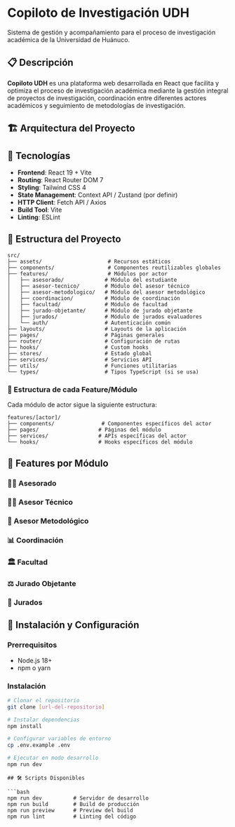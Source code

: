 # Copiloto de Investigación UDH

Sistema de gestión y acompañamiento para el proceso de investigación académica de la Universidad de Huánuco.

## 📋 Descripción

**Copiloto UDH** es una plataforma web desarrollada en React que facilita y optimiza el proceso de investigación académica mediante la gestión integral de proyectos de investigación, coordinación entre diferentes actores académicos y seguimiento de metodologías de investigación.

## 🏗️ Arquitectura del Proyecto
## 🚀 Tecnologías

- **Frontend**: React 19 + Vite
- **Routing**: React Router DOM 7
- **Styling**: Tailwind CSS 4
- **State Management**: Context API / Zustand (por definir)
- **HTTP Client**: Fetch API / Axios
- **Build Tool**: Vite
- **Linting**: ESLint

## 📁 Estructura del Proyecto

```
src/
├── assets/                     # Recursos estáticos
├── components/                 # Componentes reutilizables globales
├── features/                   # Módulos por actor
│   ├── asesorado/             # Módulo del estudiante
│   ├── asesor-tecnico/        # Módulo del asesor técnico
│   ├── asesor-metodologico/   # Módulo del asesor metodológico
│   ├── coordinacion/          # Módulo de coordinación
│   ├── facultad/              # Módulo de facultad
│   ├── jurado-objetante/      # Módulo de jurado objetante
│   ├── jurados/               # Módulo de jurados evaluadores
│   └── auth/                  # Autenticación común
├── layouts/                   # Layouts de la aplicación
├── pages/                     # Páginas generales
├── router/                    # Configuración de rutas
├── hooks/                     # Custom hooks
├── stores/                    # Estado global
├── services/                  # Servicios API
├── utils/                     # Funciones utilitarias
└── types/                     # Tipos TypeScript (si se usa)
```

### 🔧 Estructura de cada Feature/Módulo

Cada módulo de actor sigue la siguiente estructura:

```
features/[actor]/
├── components/               # Componentes específicos del actor
├── pages/                   # Páginas del módulo
├── services/                # APIs específicas del actor
└── hooks/                   # Hooks específicos del módulo
```

## 🎯 Features por Módulo

### 👨‍🎓 Asesorado


### 👨‍🏫 Asesor Técnico


### 🔬 Asesor Metodológico


### 📊 Coordinación

### 🏛️ Facultad


### ⚖️ Jurado Objetante


### 👥 Jurados


## 🚀 Instalación y Configuración

### Prerrequisitos
- Node.js 18+
- npm o yarn

### Instalación
```bash
# Clonar el repositorio
git clone [url-del-repositorio]

# Instalar dependencias
npm install

# Configurar variables de entorno
cp .env.example .env

# Ejecutar en modo desarrollo
npm run dev
```

```
## 🛠️ Scripts Disponibles

```bash
npm run dev          # Servidor de desarrollo
npm run build        # Build de producción
npm run preview      # Preview del build
npm run lint         # Linting del código
```

